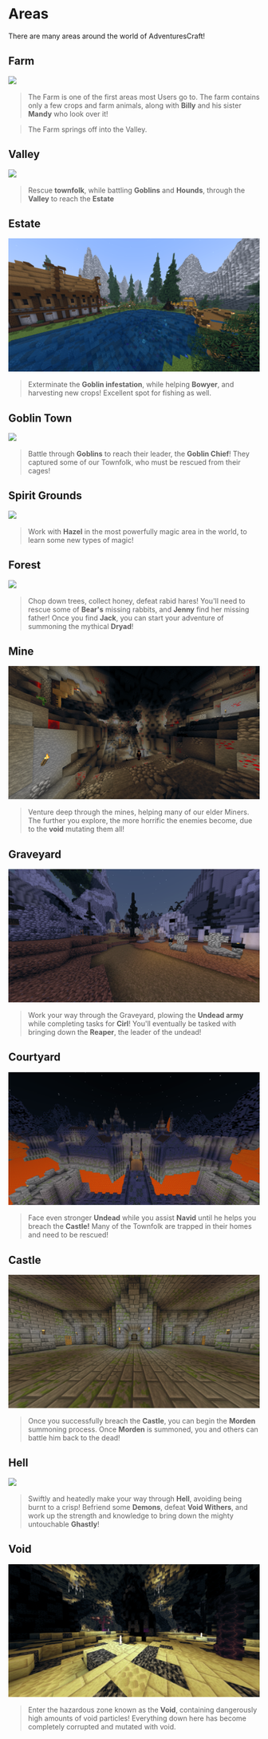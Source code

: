 # **Areas**
There are many areas around the world of AdventuresCraft!

## **Farm**
![](/wiki/docs/img/Farm.png)
> The Farm is one of the first areas most Users go to. The farm contains only a few crops and farm animals, along with **Billy** and his sister **Mandy** who look over it! 

> The Farm springs off into the Valley.

## **Valley**
![](/wiki/docs/img/Valley.png)
> Rescue **townfolk**, while battling **Goblins** and **Hounds**,  through the **Valley** to reach the **Estate** 

## **Estate**
![](/wiki/docs/img/Estate.png)
> Exterminate the **Goblin infestation**, while helping  **Bowyer**, and harvesting new crops! Excellent spot for fishing as well.

## **Goblin Town**
![](/wiki/docs/img/Goblin_Town.png)
> Battle through **Goblins** to reach their leader, the **Goblin Chief**! They captured some of our Townfolk, who must be rescued from their cages! 

## **Spirit Grounds**
![](/wiki/docs/img/Spirit_Grounds.png)
> Work with **Hazel** in the most powerfully magic area in the world, to learn some new types of magic! 

## **Forest**
![](/wiki/docs/img/Forest.png)
> Chop down trees, collect honey, defeat rabid hares! You'll need to rescue some of **Bear's** missing rabbits, and **Jenny** find her missing father! Once you find **Jack**, you can start your adventure of summoning the mythical **Dryad**!

## **Mine**
![](/wiki/docs/img/Mine.png)
> Venture deep through the mines, helping many of our elder Miners. The further you explore, the more horrific the enemies become, due to the **void** mutating them all!

## **Graveyard**
![](/wiki/docs/img/Graveyard.png)
> Work your way through the Graveyard, plowing the **Undead army** while completing tasks for **Cirl**! You'll eventually be tasked with bringing down the **Reaper**, the leader of the undead!

## **Courtyard**
![](/wiki/docs/img/Courtyard.png)
> Face even stronger **Undead** while you assist **Navid** until he helps you breach the **Castle!** Many of the Townfolk are trapped in their homes and need to be rescued!

## **Castle**
![](/wiki/docs/img/Castle.png)
> Once you successfully breach the **Castle**, you can begin the **Morden** summoning process. Once **Morden** is summoned, you and others can battle him back to the dead!

## **Hell**
![](/wiki/docs/img/Hell.png)
> Swiftly and heatedly make your way through **Hell**, avoiding being burnt to a crisp! Befriend some **Demons**, defeat **Void Withers**, and work up the strength and knowledge to bring down the mighty untouchable **Ghastly**!

## **Void**
![](/wiki/docs/img/Void.png)
> Enter the hazardous zone known as the **Void**, containing dangerously high amounts of void particles! Everything down here has become completely corrupted and mutated with void. 